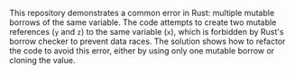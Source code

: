 This repository demonstrates a common error in Rust: multiple mutable borrows of the same variable.  The code attempts to create two mutable references (`y` and `z`) to the same variable (`x`), which is forbidden by Rust's borrow checker to prevent data races. The solution shows how to refactor the code to avoid this error, either by using only one mutable borrow or cloning the value.